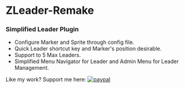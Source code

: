 # ZLeader-Remake
 
### Simplified Leader Plugin ###
- Configure Marker and Sprite through config file.
- Quick Leader shortcut key and Marker's position desirable.  
- Support to 5 Max Leaders.
- Simplified Menu Navigator for Leader and Admin Menu for Leader Management.

Like my work? Support me here: [![paypal](https://www.paypalobjects.com/en_US/i/btn/btn_donateCC_LG.gif)](https://paypal.me/oylsister)
